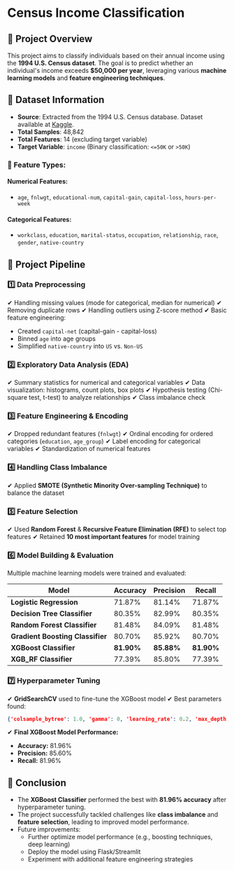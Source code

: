 # Census Income Classification

## 📌 Project Overview

This project aims to classify individuals based on their annual income using the **1994 U.S. Census dataset**. The goal is to predict whether an individual's income exceeds **\$50,000 per year**, leveraging various **machine learning models** and **feature engineering techniques**.

## 📂 Dataset Information

- **Source**: Extracted from the 1994 U.S. Census database. Dataset available at [Kaggle](https://www.kaggle.com/datasets/tawfikelmetwally/census-income-dataset?select=adult.csv).
- **Total Samples**: 48,842
- **Total Features**: 14 (excluding target variable)
- **Target Variable**: `income` (Binary classification: `<=50K` or `>50K`)

### 🔹 Feature Types:

#### **Numerical Features**:

- `age`, `fnlwgt`, `educational-num`, `capital-gain`, `capital-loss`, `hours-per-week`

#### **Categorical Features**:

- `workclass`, `education`, `marital-status`, `occupation`, `relationship`, `race`, `gender`, `native-country`

## 🚀 Project Pipeline

### **1️⃣ Data Preprocessing**

✔ Handling missing values (mode for categorical, median for numerical)
✔ Removing duplicate rows
✔ Handling outliers using Z-score method
✔ Basic feature engineering:

- Created `capital-net` (capital-gain - capital-loss)
- Binned `age` into age groups
- Simplified `native-country` into `US` vs. `Non-US`

### **2️⃣ Exploratory Data Analysis (EDA)**

✔ Summary statistics for numerical and categorical variables
✔ Data visualization: histograms, count plots, box plots
✔ Hypothesis testing (Chi-square test, t-test) to analyze relationships
✔ Class imbalance check

### **3️⃣ Feature Engineering & Encoding**

✔ Dropped redundant features (`fnlwgt`)
✔ Ordinal encoding for ordered categories (`education`, `age_group`)
✔ Label encoding for categorical variables
✔ Standardization of numerical features

### **4️⃣ Handling Class Imbalance**

✔ Applied **SMOTE (Synthetic Minority Over-sampling Technique)** to balance the dataset

### **5️⃣ Feature Selection**

✔ Used **Random Forest** & **Recursive Feature Elimination (RFE)** to select top features
✔ Retained **10 most important features** for model training

### **6️⃣ Model Building & Evaluation**

Multiple machine learning models were trained and evaluated:

| Model                            | Accuracy   | Precision  | Recall     |
| -------------------------------- | ---------- | ---------- | ---------- |
| **Logistic Regression**          | 71.87%     | 81.14%     | 71.87%     |
| **Decision Tree Classifier**     | 80.35%     | 82.99%     | 80.35%     |
| **Random Forest Classifier**     | 81.48%     | 84.09%     | 81.48%     |
| **Gradient Boosting Classifier** | 80.70%     | 85.92%     | 80.70%     |
| **XGBoost Classifier**           | **81.90%** | **85.88%** | **81.90%** |
| **XGB\_RF Classifier**           | 77.39%     | 85.80%     | 77.39%     |

### **7️⃣ Hyperparameter Tuning**

✔ **GridSearchCV** used to fine-tune the XGBoost model
✔ Best parameters found:

```json
{'colsample_bytree': 1.0, 'gamma': 0, 'learning_rate': 0.2, 'max_depth': 7, 'min_child_weight': 1, 'n_estimators': 200, 'subsample': 0.8}
```

✔ **Final XGBoost Model Performance:**

- **Accuracy:** 81.96%
- **Precision:** 85.60%
- **Recall:** 81.96%

## 📌 Conclusion

- The **XGBoost Classifier** performed the best with **81.96% accuracy** after hyperparameter tuning.
- The project successfully tackled challenges like **class imbalance** and **feature selection**, leading to improved model performance.
- Future improvements:
  - Further optimize model performance (e.g., boosting techniques, deep learning)
  - Deploy the model using Flask/Streamlit
  - Experiment with additional feature engineering strategies






